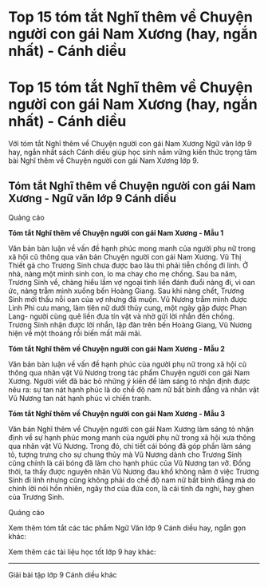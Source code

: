 # Top 15 tóm tắt Nghĩ thêm về Chuyện người con gái Nam Xương (hay, ngắn nhất) - Cánh diều

# Top 15 tóm tắt Nghĩ thêm về Chuyện người con gái Nam Xương (hay, ngắn nhất) - Cánh diều

Với tóm tắt Nghĩ thêm về Chuyện người con gái Nam Xương Ngữ văn lớp 9 hay, ngắn nhất sách Cánh diều giúp học sinh nắm vững kiến thức trọng tâm bài Nghĩ thêm về Chuyện người con gái Nam Xương lớp 9.

## Tóm tắt Nghĩ thêm về Chuyện người con gái Nam Xương - Ngữ văn lớp 9 Cánh diều

Quảng cáo

**Tóm tắt Nghĩ thêm về Chuyện người con gái Nam Xương - Mẫu 1**

Văn bản bàn luận về vấn đề hạnh phúc mong manh của người phụ nữ trong xã hội cũ thông qua văn bản Chuyện người con gái Nam Xương. Vũ Thị Thiết gả cho Trương Sinh chưa được bao lâu thì phải tiễn chồng đi lính. Ở nhà, nàng một mình sinh con, lo ma chay cho mẹ chồng. Sau ba năm, Trương Sinh về, chàng hiểu lầm vợ ngoại tình liền đánh đuổi nàng đi, vì oan ức, nàng trẫm mình xuống bến Hoàng Giang. Sau khi nàng chết, Trương Sinh mới thấu nỗi oan của vợ nhưng đã muộn. Vũ Nương trẫm mình được Linh Phi cưu mang, làm tiên nữ dưới thủy cung, một ngày gặp được Phan Lang- người cùng quê liền đưa tín vật và nhờ gửi lời nhắn đến chồng. Trương Sinh nhận được lời nhắn, lập đàn trên bến Hoàng Giang, Vũ Nương hiện về một thoáng rồi biến mất mãi mãi.

**Tóm tắt Nghĩ thêm về Chuyện người con gái Nam Xương - Mẫu 2**

Văn bản bàn luận về vấn đề hạnh phúc của người phụ nữ trong xã hội cũ thông qua nhân vật Vũ Nương trong tác phẩm Chuyện người con gái Nam Xương. Người viết đã bác bỏ những ý kiến để làm sáng tỏ nhận định được nêu ra: sự tan nát hạnh phúc là do chế độ nam nữ bất bình đẳng và nhân vật Vũ Nương tan nát hạnh phúc vì chiến tranh. 

**Tóm tắt Nghĩ thêm về Chuyện người con gái Nam Xương - Mẫu 3**

Văn bản Nghĩ thêm về Chuyện người con gái Nam Xương làm sáng tỏ nhận định về sự hạnh phúc mong manh của người phụ nữ trong xã hội xưa thông qua nhân vật Vũ Nương. Trong đó, chi tiết cái bóng đã góp phần làm sáng tỏ, tượng trưng cho sự chung thủy mà Vũ Nương dành cho Trương Sinh cũng chính là cái bóng đã làm cho hạnh phúc của Vũ Nương tan vỡ. Đồng thời, ta thấy được nguyên nhân Vũ Nương đau khổ không nằm ở việc Trương Sinh đi lính nhưng cũng không phải do chế độ nam nữ bất bình đẳng mà do chính lời nói hồn nhiên, ngây thơ của đứa con, là cái tính đa nghi, hay ghen của Trương Sinh.

Quảng cáo

Xem thêm tóm tắt các tác phẩm Ngữ Văn lớp 9 Cánh diều hay, ngắn gọn khác:

Xem thêm các tài liệu học tốt lớp 9 hay khác:

* * *

Giải bài tập lớp 9 Cánh diều khác
